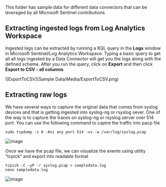 This folder has sample data for different data connectors that can be leveraged by all Microsoft Sentinel contributions 

## Extracting ingested logs from Log Analytics Workspace
Ingested logs can be extracted by running a KQL query in the **Logs** window in Microsoft Sentinel/Log Analytics Workspace. Typing a basic query to get all all logs ingested by a Data Connector will get you the logs along with the defined schema. After you run the query, click on **Export** and then click **Export to CSV - all columns**

![ExportToCSV](Sample Data/Media/ExportToCSV.png)

## Extracting raw logs
We have several ways to capture the original data that comes from syslog devices and that is getting ingested into syslog-ng or rsyslog sever. One of the way is to capture the traces on syslog-ng or rsyslog server over 514 port. You can use the following command to captre the traffic into pacp file 
	
	sudo tcpdump -s 0 -Ani any port 514 -vv -w /var/log/syslog.pcap
	
![image](https://user-images.githubusercontent.com/10404181/171227166-a146f7e1-a27a-414e-9c68-bee23dee22a8.png)

Once we have the pcap file, we can visualize the events using utility "tcpick" and export into readable format
	
	tcpick -C -yP -r syslog.pcap > sampledata.log
	nano sampledata.log

![image](https://user-images.githubusercontent.com/10404181/171228705-d1ef47c8-25ad-4016-9a5f-14aaa2a61c51.png)